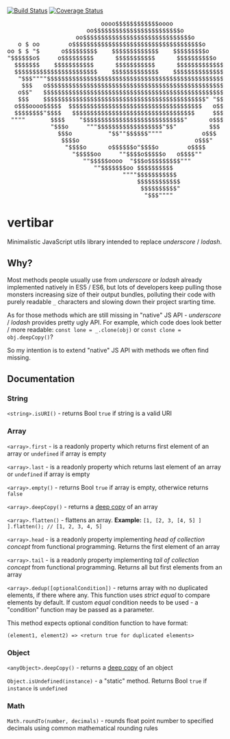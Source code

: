 [![Build Status](https://travis-ci.org/AndrewKovalenko/vertibar.svg?branch=master)](https://travis-ci.org/AndrewKovalenko/vertibar)
[![Coverage Status](https://coveralls.io/repos/github/AndrewKovalenko/vertibar/badge.svg?branch=master)](https://coveralls.io/github/AndrewKovalenko/vertibar?branch=master)

<pre>
                          oooo$$$$$$$$$$$$oooo
                      oo$$$$$$$$$$$$$$$$$$$$$$$$o
                   oo$$$$$$$$$$$$$$$$$$$$$$$$$$$$$$o         o$   $$ o$
   o $ oo        o$$$$$$$$$$$$$$$$$$$$$$$$$$$$$$$$$$$$o       $$ $$ $$o$
oo $ $ "$      o$$$$$$$$$    $$$$$$$$$$$$$    $$$$$$$$$o       $$$o$$o$
"$$$$$$o$     o$$$$$$$$$      $$$$$$$$$$$      $$$$$$$$$$o    $$$$$$$$
  $$$$$$$    $$$$$$$$$$$      $$$$$$$$$$$      $$$$$$$$$$$$$$$$$$$$$$$
  $$$$$$$$$$$$$$$$$$$$$$$    $$$$$$$$$$$$$    $$$$$$$$$$$$$$  """$$$
   "$$$""""$$$$$$$$$$$$$$$$$$$$$$$$$$$$$$$$$$$$$$$$$$$$$$$$$     "$$$
    $$$   o$$$$$$$$$$$$$$$$$$$$$$$$$$$$$$$$$$$$$$$$$$$$$$$$$$     "$$$o
   o$$"   $$$$$$$$$$$$$$$$$$$$$$$$$$$$$$$$$$$$$$$$$$$$$$$$$$$       $$$o
   $$$    $$$$$$$$$$$$$$$$$$$$$$$$$$$$$$$$$$$$$$$$$$$$$" "$$$$$$ooooo$$$$o
  o$$$oooo$$$$$  $$$$$$$$$$$$$$$$$$$$$$$$$$$$$$$$$$$$$   o$$$$$$$$$$$$$$$$$
  $$$$$$$$"$$$$   $$$$$$$$$$$$$$$$$$$$$$$$$$$$$$$$$$     $$$$""""""""
 """"       $$$$    "$$$$$$$$$$$$$$$$$$$$$$$$$$$$"      o$$$
            "$$$o     """$$$$$$$$$$$$$$$$$$"$$"         $$$
              $$$o          "$$""$$$$$$""""           o$$$
               $$$$o                                o$$$"
                "$$$$o      o$$$$$$o"$$$$o        o$$$$
                  "$$$$$oo     ""$$$$o$$$$$o   o$$$$""
                     ""$$$$$oooo  "$$$o$$$$$$$$$"""
                        ""$$$$$$$oo $$$$$$$$$$
                                """"$$$$$$$$$$$
                                    $$$$$$$$$$$$
                                     $$$$$$$$$$"
                                      "$$$""""
</pre>

# vertibar
Minimalistic JavaScript utils library intended to replace *underscore* / *lodash*.

## Why?

Most methods people usually use from *underscore* or *lodash* already implemented natively in ES5 / ES6, but lots of developers keep pulling those monsters increasing size of their output bundles, polluting their code with purely readable `_` characters and slowing down their project srarting time.

  As for those methods which are still missing in "native" JS API - *underscore* / *lodash* provides pretty ugly API. For example, which code does look better / more readable: `const lone = _.clone(obj)` or `const clone = obj.deepCopy()`?

So my intention is to extend "native" JS API with methods we often find missing.


## Documentation

### String

`<string>.isURI()` - returns Bool `true` if string is a valid URI

### Array
`<array>.first` - is a readonly property which returns first element of an array or `undefined` if array is empty

`<array>.last` - is a readonly property which returns last element of an array or `undefined` if array is empty

`<array>.empty()` - returns Bool `true` if array is empty, otherwice returns `false`

`<array>.deepCopy()` - returns a [deep copy](https://en.wikipedia.org/wiki/Object_copying) of an array

`<array>.flatten()` - flattens an array. **Example:** `[1, [2, 3, [4, 5] ] ].flatten(); // [1, 2, 3, 4, 5]`

`<array>.head` - is a readonly property implementing *head of collection concept* from functional programming. Returns the first element of an array

`<array>.tail` - is a readonly property implementing *tail of collection concept* from functional programming. Returns all but first elements from an array

`<array>.dedup([optionalCondition])` - returns array with no duplicated elements, if there where any.
  This function uses *strict equal* to compare elements by default. If custom *equal* condition needs to be used - a "condition" function may be passed as a parameter.

  This method expects optional condition function to have format:
  ```
  (element1, element2) => <return true for duplicated elements>
  ```

### Object
`<anyObject>.deepCopy()` - returns a [deep copy](https://en.wikipedia.org/wiki/Object_copying) of an object

`Object.isUndefined(instance)` - a "static" method. Returns Bool `true` if `instance` is `undefined`

### Math
`Math.roundTo(number, decimals)` - rounds float point number to specified decimals using common mathematical rounding rules

